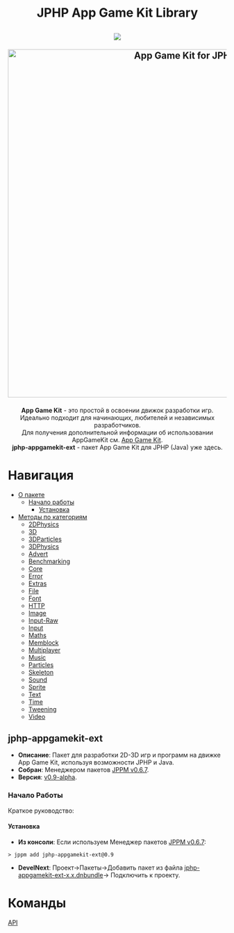 <h1 align="center">JPHP App Game Kit Library</h1>
<h2 align="center">

<img src="https://img.shields.io/badge/made%20by-FibonacciFox-blue.svg" >

<!--lint disable no-literal-urls-->
<p align="center">
  <a href="https://github.com/FibonacciFox/jphp-appgamekit-ext">
    <img
      alt="App Game Kit for JPHP"
      src="https://dl.dropboxusercontent.com/s/9tyzk5e4iaa9ay7/Game%20Engine.svg?dl=0"
      width="800"
    />
  </a>
</p>
 
</h2>

<p align="center">
<b>App Game Kit</b> - это простой в освоении движок разработки игр.<br> 
Идеально подходит для начинающих, любителей и независимых разработчиков.<br>
Для получения дополнительной информации об использовании AppGameKit см. <a href="https://www.appgamekit.com/">App Game Kit</a>.<br>
<b>jphp-appgamekit-ext</b> - пакет App Game Kit для JPHP (Java) уже здесь.
</p>

# Навигация

- [О пакете](#jphp-appgamekit-ext)
  - [Начало работы](#начало-работы)
    - [Установка](#установка)
- [Методы по категориям](#методы)
  - [2DPhysics]()
  - [3D]()
  - [3DParticles]()
  - [3DPhysics]()
  - [Advert]()
  - [Benchmarking]()
  - [Core]()
  - [Error]()
  - [Extras]()
  - [File]()
  - [Font]()
  - [HTTP]()
  - [Image]()
  - [Input-Raw]()
  - [Input]()
  - [Maths]()
  - [Memblock]()
  - [Multiplayer]()
  - [Music]()
  - [Particles]()
  - [Skeleton]()
  - [Sound]()
  - [Sprite]()
  - [Text]()
  - [Time]()
  - [Tweening]()
  - [Video]()

## jphp-appgamekit-ext

- **Описание**: Пакет для разработки 2D-3D игр и программ на движке App Game Kit, используя возможности JPHP и Java.
- **Собран**: Менеджером пакетов [JPPM v0.6.7](https://github.com/jphp-group/jphp/releases).
- **Версия**: [v0.9-alpha](https://github.com/FibonacciFox/jphp-appgamekit-ext).

### Начало Работы

Краткое руководство:

#### Установка

- **Из консоли**: Если используем Менеджер пакетов [JPPM v0.6.7](https://github.com/jphp-group/jphp/releases):

```console
> jppm add jphp-appgamekit-ext@0.9
```

- **DevelNext**: Проект->Пакеты->Добавить пакет из файла [jphp-appgamekit-ext-x.x.dnbundle](https://github.com/FibonacciFox/jphp-appgamekit-ext/releases)->
  Подключить к проекту.

# Команды

[API](/docs/classes/fibonaccifox/AppGameKit.md)
